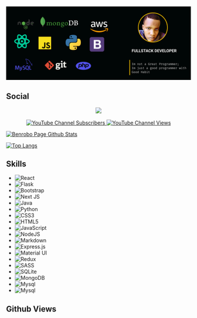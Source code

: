 ![alt text](https://github.com/Benrobo/Benrobo/blob/main/Group%2024.png)

## Social

<p align="center">
  <img src="https://i.imgur.com/0QRyKo9.png" width="100px"/>
  <p align="center">
    <a href="https://www.youtube.com/channel/UCVzQyQe-OxsBpQY1jA2xo3w">
      <img alt="YouTube Channel Subscribers" src="https://img.shields.io/youtube/channel/subscribers/UCVzQyQe-OxsBpQY1jA2xo3w?color=red&logo=youtube&style=for-the-badge&labelColor=ce4630">
    </a>
    <a href="https://www.youtube.com/channel/UCVzQyQe-OxsBpQY1jA2xo3w">
      <img alt="YouTube Channel Views" src="https://img.shields.io/youtube/channel/views/UCVzQyQe-OxsBpQY1jA2xo3w?color=blue&label=View%20count&logo=youtube&style=for-the-badge&labelColor=0b689d">
    </a>
  </p>
</p>

<span>[![Benrobo Page Github Stats](https://github-readme-stats.vercel.app/api?username=benrobo&show_icons=true&theme=dracula)](https://github.com/benrobo/github-readme-stats)</span>

<span>[![Top Langs](https://github-readme-stats.vercel.app/api/top-langs/?username=benrobo&layout=compact)](https://github.com/benrobo/github-readme-stats)</span>
## Skills

- <img alt="React" src="https://img.shields.io/badge/react-%2320232a.svg?&style=for-the-badge&logo=react&logoColor=%2361DAFB"/>
- <img alt="Flask" src="https://img.shields.io/badge/flask-%23000.svg?&style=for-the-badge&logo=flask&logoColor=white"/>
- <img alt="Bootstrap" src="https://img.shields.io/badge/bootstrap-%23563D7C.svg?&style=for-the-badge&logo=bootstrap&logoColor=white"/>
- <img alt="Next JS" src="https://img.shields.io/badge/nextjs-%23000000.svg?&style=for-the-badge&logo=next.js&logoColor=white"/>
- <img alt="Java" src="https://img.shields.io/badge/java-%23ED8B00.svg?&style=for-the-badge&logo=java&logoColor=white"/>
- <img alt="Python" src="https://img.shields.io/badge/python-%2314354C.svg?&style=for-the-badge&logo=python&logoColor=white"/>
- <img alt="CSS3" src="https://img.shields.io/badge/css3-%231572B6.svg?&style=for-the-badge&logo=css3&logoColor=white"/>
- <img alt="HTML5" src="https://img.shields.io/badge/html5-%23E34F26.svg?&style=for-the-badge&logo=html5&logoColor=white"/>
- <img alt="JavaScript" src="https://img.shields.io/badge/javascript-%23323330.svg?&style=for-the-badge&logo=javascript&logoColor=%23F7DF1E"/>
- <img alt="NodeJS" src="https://img.shields.io/badge/node.js-%2343853D.svg?&style=for-the-badge&logo=node.js&logoColor=white"/>
- <img alt="Markdown" src="https://img.shields.io/badge/markdown-%23000000.svg?&style=for-the-badge&logo=markdown&logoColor=white"/>
- <img alt="Express.js" src="https://img.shields.io/badge/express.js-%23404d59.svg?&style=for-the-badge"/>
- <img alt="Material UI" src="https://img.shields.io/badge/materialui-%230081CB.svg?&style=for-the-badge&logo=material-ui&logoColor=white"/>
- <img alt="Redux" src="https://img.shields.io/badge/redux-%23593d88.svg?&style=for-the-badge&logo=redux&logoColor=white"/>
- <img alt="SASS" src="https://img.shields.io/badge/SASS-hotpink.svg?&style=for-the-badge&logo=SASS&logoColor=white"/>
- <img alt="SQLite" src ="https://img.shields.io/badge/sqlite-%2307405e.svg?&style=for-the-badge&logo=sqlite&logoColor=white"/>
- <img alt="MongoDB" src ="https://img.shields.io/badge/MongoDB-%234ea94b.svg?&style=for-the-badge&logo=mongodb&logoColor=white"/>
- <img alt="Mysql" src ="https://img.shields.io/badge/mysql-%23316192.svg?&style=for-the-badge&logo=postgresql&logoColor=white"/>
- <img alt="Mysql" src ="https://img.shields.io/badge/mysql-%23316192.svg?&style=for-the-badge&logo=postgresql&logoColor=white"/>

<h2>Github Views</h2>

<p align="center">
  <img src="https://komarev.com/ghpvc/?username=MayankVaswani100&color=7BD9F6&labelcolor=20232A" alt="">
</p>
<!--
**Benrobo/Benrobo** is a ✨ _special_ ✨ repository because its `README.md` (this file) appears on your GitHub profile.


Here are some ideas to get you started:

- 🔭 I’m currently working on ...
- 🌱 I’m currently learning ...
- 👯 I’m looking to collaborate on ...
- 🤔 I’m looking for help with ...
- 💬 Ask me about ...
- 📫 How to reach me: ...
- 😄 Pronouns: ...
- ⚡ Fun fact: ...
-->
